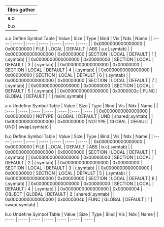 | files gather |
| :----        |
| a.o          |
| b.o          |

a.o
 Define Symbol Table 
| Value              | Size       | Type    | Bind   | Vis     | Ndx   | Name          |
| :----              | :----      | :----   | :----  | :----   | :---- | :----         |
| 0x0000000000000000 | 0x00000000 | FILE    | LOCAL  | DEFAULT | ABS   | a.c(.symtab)  |
| 0x0000000000000000 | 0x00000000 | SECTION | LOCAL  | DEFAULT | 1     | (.symtab)     |
| 0x0000000000000000 | 0x00000000 | SECTION | LOCAL  | DEFAULT | 3     | (.symtab)     |
| 0x0000000000000000 | 0x00000000 | SECTION | LOCAL  | DEFAULT | 4     | (.symtab)     |
| 0x0000000000000000 | 0x00000000 | SECTION | LOCAL  | DEFAULT | 6     | (.symtab)     |
| 0x0000000000000000 | 0x00000000 | SECTION | LOCAL  | DEFAULT | 7     | (.symtab)     |
| 0x0000000000000000 | 0x00000000 | SECTION | LOCAL  | DEFAULT | 5     | (.symtab)     |
| 0x0000000000000000 | 0x0000002c | FUNC    | GLOBAL | DEFAULT | 1     | main(.symtab) |


a.o
 Undefine Symbol Table 
| Value              | Size       | Type   | Bind   | Vis     | Ndx   | Name            |
| :----              | :----      | :----  | :----  | :----   | :---- | :----           |
| 0x0000000000000000 | 0x00000000 | NOTYPE | GLOBAL | DEFAULT | UND   | shared(.symtab) |
| 0x0000000000000000 | 0x00000000 | NOTYPE | GLOBAL | DEFAULT | UND   | swap(.symtab)   |


b.o
 Define Symbol Table 
| Value              | Size       | Type    | Bind   | Vis     | Ndx   | Name            |
| :----              | :----      | :----   | :----  | :----   | :---- | :----           |
| 0x0000000000000000 | 0x00000000 | FILE    | LOCAL  | DEFAULT | ABS   | b.c(.symtab)    |
| 0x0000000000000000 | 0x00000000 | SECTION | LOCAL  | DEFAULT | 1     | (.symtab)       |
| 0x0000000000000000 | 0x00000000 | SECTION | LOCAL  | DEFAULT | 2     | (.symtab)       |
| 0x0000000000000000 | 0x00000000 | SECTION | LOCAL  | DEFAULT | 3     | (.symtab)       |
| 0x0000000000000000 | 0x00000000 | SECTION | LOCAL  | DEFAULT | 5     | (.symtab)       |
| 0x0000000000000000 | 0x00000000 | SECTION | LOCAL  | DEFAULT | 6     | (.symtab)       |
| 0x0000000000000000 | 0x00000000 | SECTION | LOCAL  | DEFAULT | 4     | (.symtab)       |
| 0x0000000000000000 | 0x00000004 | OBJECT  | GLOBAL | DEFAULT | 2     | shared(.symtab) |
| 0x0000000000000000 | 0x0000004b | FUNC    | GLOBAL | DEFAULT | 1     | swap(.symtab)   |


b.o
 Undefine Symbol Table 
| Value | Size  | Type  | Bind  | Vis   | Ndx   | Name  |
| :---- | :---- | :---- | :---- | :---- | :---- | :---- |


